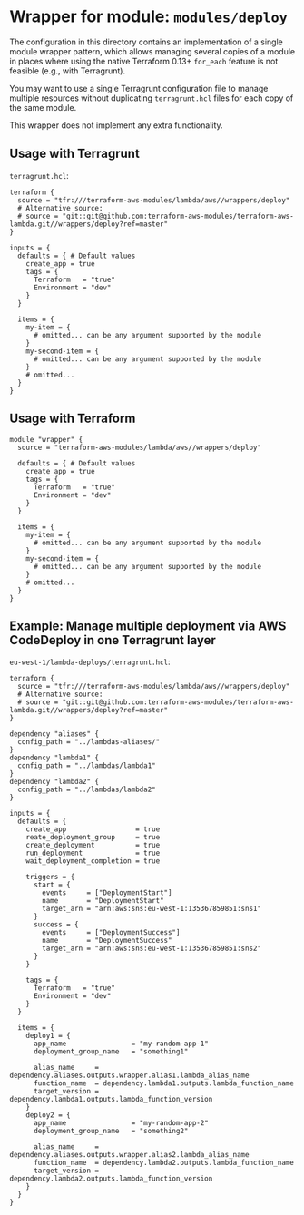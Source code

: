 # Wrapper for module: `modules/deploy`

The configuration in this directory contains an implementation of a single module wrapper pattern, which allows managing several copies of a module in places where using the native Terraform 0.13+ `for_each` feature is not feasible (e.g., with Terragrunt).

You may want to use a single Terragrunt configuration file to manage multiple resources without duplicating `terragrunt.hcl` files for each copy of the same module.

This wrapper does not implement any extra functionality.

## Usage with Terragrunt

`terragrunt.hcl`:

```hcl
terraform {
  source = "tfr:///terraform-aws-modules/lambda/aws//wrappers/deploy"
  # Alternative source:
  # source = "git::git@github.com:terraform-aws-modules/terraform-aws-lambda.git//wrappers/deploy?ref=master"
}

inputs = {
  defaults = { # Default values
    create_app = true
    tags = {
      Terraform   = "true"
      Environment = "dev"
    }
  }

  items = {
    my-item = {
      # omitted... can be any argument supported by the module
    }
    my-second-item = {
      # omitted... can be any argument supported by the module
    }
    # omitted...
  }
}
```

## Usage with Terraform

```hcl
module "wrapper" {
  source = "terraform-aws-modules/lambda/aws//wrappers/deploy"

  defaults = { # Default values
    create_app = true
    tags = {
      Terraform   = "true"
      Environment = "dev"
    }
  }

  items = {
    my-item = {
      # omitted... can be any argument supported by the module
    }
    my-second-item = {
      # omitted... can be any argument supported by the module
    }
    # omitted...
  }
}
```

## Example: Manage multiple deployment via AWS CodeDeploy in one Terragrunt layer

`eu-west-1/lambda-deploys/terragrunt.hcl`:

```hcl
terraform {
  source = "tfr:///terraform-aws-modules/lambda/aws//wrappers/deploy"
  # Alternative source:
  # source = "git::git@github.com:terraform-aws-modules/terraform-aws-lambda.git//wrappers/deploy?ref=master"
}

dependency "aliases" {
  config_path = "../lambdas-aliases/"
}
dependency "lambda1" {
  config_path = "../lambdas/lambda1"
}
dependency "lambda2" {
  config_path = "../lambdas/lambda2"
}

inputs = {
  defaults = {
    create_app                 = true
    reate_deployment_group     = true
    create_deployment          = true
    run_deployment             = true
    wait_deployment_completion = true

    triggers = {
      start = {
        events     = ["DeploymentStart"]
        name       = "DeploymentStart"
        target_arn = "arn:aws:sns:eu-west-1:135367859851:sns1"
      }
      success = {
        events     = ["DeploymentSuccess"]
        name       = "DeploymentSuccess"
        target_arn = "arn:aws:sns:eu-west-1:135367859851:sns2"
      }
    }

    tags = {
      Terraform   = "true"
      Environment = "dev"
    }
  }

  items = {
    deploy1 = {
      app_name                = "my-random-app-1"
      deployment_group_name   = "something1"

      alias_name     = dependency.aliases.outputs.wrapper.alias1.lambda_alias_name
      function_name  = dependency.lambda1.outputs.lambda_function_name
      target_version = dependency.lambda1.outputs.lambda_function_version
    }
    deploy2 = {
      app_name                = "my-random-app-2"
      deployment_group_name   = "something2"

      alias_name     = dependency.aliases.outputs.wrapper.alias2.lambda_alias_name
      function_name  = dependency.lambda2.outputs.lambda_function_name
      target_version = dependency.lambda2.outputs.lambda_function_version
    }
  }
}
```
